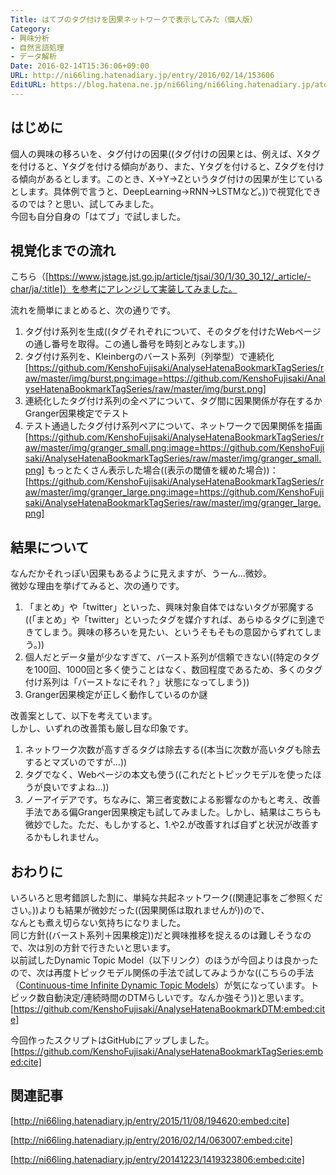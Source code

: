 ```yaml
---
Title: はてブのタグ付けを因果ネットワークで表示してみた（個人版）
Category:
- 興味分析
- 自然言語処理
- データ解析
Date: 2016-02-14T15:36:06+09:00
URL: http://ni66ling.hatenadiary.jp/entry/2016/02/14/153606
EditURL: https://blog.hatena.ne.jp/ni66ling/ni66ling.hatenadiary.jp/atom/entry/10328537792363291056
---
```


## はじめに

個人の興味の移ろいを、タグ付けの因果((タグ付けの因果とは、例えば、Xタグを付けると、Yタグを付ける傾向があり、また、Yタグを付けると、Zタグを付ける傾向があるとします。このとき、X→Y→Zというタグ付けの因果が生じているとします。具体例で言うと、DeepLearning→RNN→LSTMなど。))で視覚化できるのでは？と思い、試してみました。  
今回も自分自身の「はてブ」で試しました。 

## 視覚化までの流れ
   
こちら（[https://www.jstage.jst.go.jp/article/tjsai/30/1/30_30_12/_article/-char/ja/:title]）を参考にアレンジして実装してみました。

流れを簡単にまとめると、次の通りです。

1. タグ付け系列を生成((タグそれぞれについて、そのタグを付けたWebページの通し番号を取得。この通し番号を時刻とみなします。))
2. タグ付け系列を、Kleinbergのバースト系列（列挙型）で連続化
[https://github.com/KenshoFujisaki/AnalyseHatenaBookmarkTagSeries/raw/master/img/burst.png:image=https://github.com/KenshoFujisaki/AnalyseHatenaBookmarkTagSeries/raw/master/img/burst.png]
3. 連続化したタグ付け系列の全ペアについて、タグ間に因果関係が存在するかGranger因果検定でテスト
4. テスト通過したタグ付け系列ペアについて、ネットワークで因果関係を描画
[https://github.com/KenshoFujisaki/AnalyseHatenaBookmarkTagSeries/raw/master/img/granger_small.png:image=https://github.com/KenshoFujisaki/AnalyseHatenaBookmarkTagSeries/raw/master/img/granger_small.png]
もっとたくさん表示した場合((表示の閾値を緩めた場合))：
[https://github.com/KenshoFujisaki/AnalyseHatenaBookmarkTagSeries/raw/master/img/granger_large.png:image=https://github.com/KenshoFujisaki/AnalyseHatenaBookmarkTagSeries/raw/master/img/granger_large.png]

## 結果について

なんだかそれっぽい因果もあるように見えますが、うーん…微妙。  
微妙な理由を挙げてみると、次の通りです。

1. 「まとめ」や「twitter」といった、興味対象自体ではないタグが邪魔する((「まとめ」や「twitter」といったタグを媒介すれば、あらゆるタグに到達できてしまう。興味の移ろいを見たい、というそもそもの意図からずれてしまう。))
2. 個人だとデータ量が少なすぎて、バースト系列が信頼できない((特定のタグを100回、1000回と多く使うことはなく、数回程度であるため、多くのタグ付け系列は「バーストなにそれ？」状態になってしまう))
3. Granger因果検定が正しく動作しているのか謎

改善案として、以下を考えています。  
しかし、いずれの改善策も厳し目な印象です。

1. ネットワーク次数が高すぎるタグは除去する((本当に次数が高いタグも除去するとマズいのですが…))
2. タグでなく、Webページの本文も使う((これだとトピックモデルを使ったほうが良いですよね…))
3. ノーアイデアです。ちなみに、第三者変数による影響なのかもと考え、改善手法である偏Granger因果検定も試してみました。しかし、結果はこちらも微妙でした。ただ、もしかすると、1.や2.が改善すれば自ずと状況が改善するかもしれません。

## おわりに

いろいろと思考錯誤した割に、単純な共起ネットワーク((関連記事をご参照ください。))よりも結果が微妙だった((因果関係は取れませんが))ので、  
なんとも煮え切らない気持ちになりました。  
同じ方針((バースト系列＋因果検定))だと興味推移を捉えるのは難しそうなので、次は別の方針で行きたいと思います。  
以前試したDynamic Topic Model（以下リンク）のほうが今回よりは良かったので、次は再度トピックモデル関係の手法で試してみようかな((こちらの手法（[Continuous-time Infinite Dynamic Topic Models](http://arxiv.org/abs/1302.7088)）が気になっています。トピック数自動決定/連続時間のDTMらしいです。なんか強そう))と思います。
[https://github.com/KenshoFujisaki/AnalyseHatenaBookmarkDTM:embed:cite]

今回作ったスクリプトはGitHubにアップしました。  
[https://github.com/KenshoFujisaki/AnalyseHatenaBookmarkTagSeries:embed:cite]

## 関連記事

[http://ni66ling.hatenadiary.jp/entry/2015/11/08/194620:embed:cite]

[http://ni66ling.hatenadiary.jp/entry/2016/02/14/063007:embed:cite]

[http://ni66ling.hatenadiary.jp/entry/20141223/1419323806:embed:cite]

